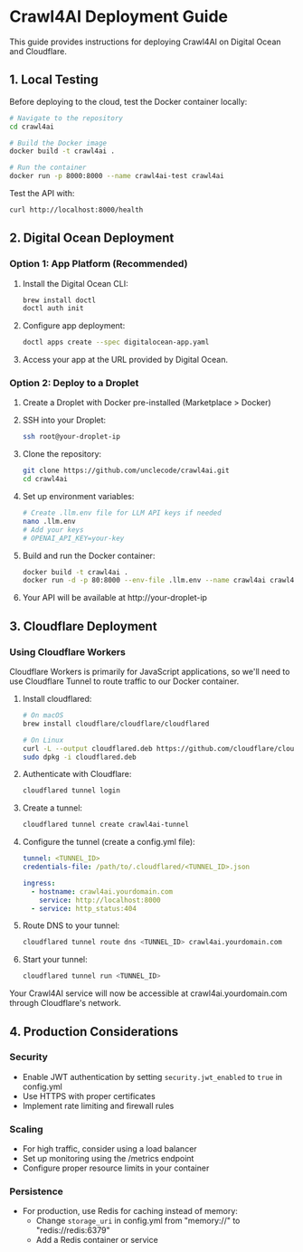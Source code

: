 # Crawl4AI Deployment Guide

This guide provides instructions for deploying Crawl4AI on Digital Ocean and Cloudflare.

## 1. Local Testing

Before deploying to the cloud, test the Docker container locally:

```bash
# Navigate to the repository
cd crawl4ai

# Build the Docker image
docker build -t crawl4ai .

# Run the container
docker run -p 8000:8000 --name crawl4ai-test crawl4ai
```

Test the API with:
```bash
curl http://localhost:8000/health
```

## 2. Digital Ocean Deployment

### Option 1: App Platform (Recommended)

1. Install the Digital Ocean CLI:
   ```bash
   brew install doctl
   doctl auth init
   ```

2. Configure app deployment:
   ```bash
   doctl apps create --spec digitalocean-app.yaml
   ```

3. Access your app at the URL provided by Digital Ocean.

### Option 2: Deploy to a Droplet

1. Create a Droplet with Docker pre-installed (Marketplace > Docker)

2. SSH into your Droplet:
   ```bash
   ssh root@your-droplet-ip
   ```

3. Clone the repository:
   ```bash
   git clone https://github.com/unclecode/crawl4ai.git
   cd crawl4ai
   ```

4. Set up environment variables:
   ```bash
   # Create .llm.env file for LLM API keys if needed
   nano .llm.env
   # Add your keys
   # OPENAI_API_KEY=your-key
   ```

5. Build and run the Docker container:
   ```bash
   docker build -t crawl4ai .
   docker run -d -p 80:8000 --env-file .llm.env --name crawl4ai crawl4ai
   ```

6. Your API will be available at http://your-droplet-ip

## 3. Cloudflare Deployment

### Using Cloudflare Workers

Cloudflare Workers is primarily for JavaScript applications, so we'll need to use Cloudflare Tunnel to route traffic to our Docker container.

1. Install cloudflared:
   ```bash
   # On macOS
   brew install cloudflare/cloudflare/cloudflared
   
   # On Linux
   curl -L --output cloudflared.deb https://github.com/cloudflare/cloudflared/releases/latest/download/cloudflared-linux-amd64.deb
   sudo dpkg -i cloudflared.deb
   ```

2. Authenticate with Cloudflare:
   ```bash
   cloudflared tunnel login
   ```

3. Create a tunnel:
   ```bash
   cloudflared tunnel create crawl4ai-tunnel
   ```

4. Configure the tunnel (create a config.yml file):
   ```yaml
   tunnel: <TUNNEL_ID>
   credentials-file: /path/to/.cloudflared/<TUNNEL_ID>.json
   
   ingress:
     - hostname: crawl4ai.yourdomain.com
       service: http://localhost:8000
     - service: http_status:404
   ```

5. Route DNS to your tunnel:
   ```bash
   cloudflared tunnel route dns <TUNNEL_ID> crawl4ai.yourdomain.com
   ```

6. Start your tunnel:
   ```bash
   cloudflared tunnel run <TUNNEL_ID>
   ```

Your Crawl4AI service will now be accessible at crawl4ai.yourdomain.com through Cloudflare's network.

## 4. Production Considerations

### Security
- Enable JWT authentication by setting `security.jwt_enabled` to `true` in config.yml
- Use HTTPS with proper certificates
- Implement rate limiting and firewall rules

### Scaling
- For high traffic, consider using a load balancer
- Set up monitoring using the /metrics endpoint
- Configure proper resource limits in your container

### Persistence
- For production, use Redis for caching instead of memory:
  - Change `storage_uri` in config.yml from "memory://" to "redis://redis:6379"
  - Add a Redis container or service
